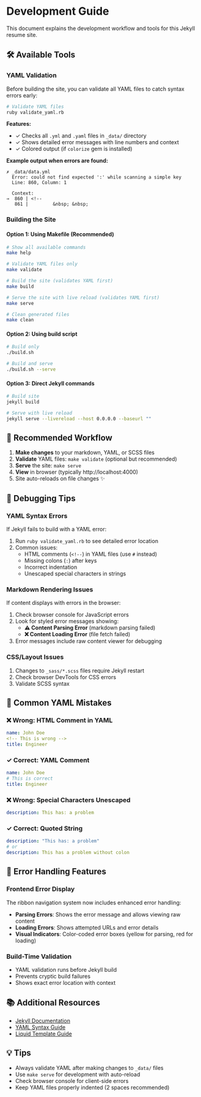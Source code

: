 # Development Guide

This document explains the development workflow and tools for this Jekyll resume site.

## 🛠️ Available Tools

### YAML Validation

Before building the site, you can validate all YAML files to catch syntax errors early:

```bash
# Validate YAML files
ruby validate_yaml.rb
```

**Features:**
- ✓ Checks all `.yml` and `.yaml` files in `_data/` directory
- ✓ Shows detailed error messages with line numbers and context
- ✓ Colored output (if `colorize` gem is installed)

**Example output when errors are found:**
```
✗ _data/data.yml
  Error: could not find expected ':' while scanning a simple key
  Line: 860, Column: 1

  Context:
→  860 | <!--
   861 |         &nbsp;‎ &nbsp;
```

### Building the Site

#### Option 1: Using Makefile (Recommended)

```bash
# Show all available commands
make help

# Validate YAML files only
make validate

# Build the site (validates YAML first)
make build

# Serve the site with live reload (validates YAML first)
make serve

# Clean generated files
make clean
```

#### Option 2: Using build script

```bash
# Build only
./build.sh

# Build and serve
./build.sh --serve
```

#### Option 3: Direct Jekyll commands

```bash
# Build site
jekyll build

# Serve with live reload
jekyll serve --livereload --host 0.0.0.0 --baseurl ""
```

## 🎯 Recommended Workflow

1. **Make changes** to your markdown, YAML, or SCSS files
2. **Validate** YAML files: `make validate` (optional but recommended)
3. **Serve** the site: `make serve`
4. **View** in browser (typically http://localhost:4000)
5. Site auto-reloads on file changes ✨

## 🐛 Debugging Tips

### YAML Syntax Errors

If Jekyll fails to build with a YAML error:

1. Run `ruby validate_yaml.rb` to see detailed error location
2. Common issues:
   - HTML comments (`<!--`) in YAML files (use `#` instead)
   - Missing colons (`:`) after keys
   - Incorrect indentation
   - Unescaped special characters in strings

### Markdown Rendering Issues

If content displays with errors in the browser:

1. Check browser console for JavaScript errors
2. Look for styled error messages showing:
   - **⚠️ Content Parsing Error** (markdown parsing failed)
   - **❌ Content Loading Error** (file fetch failed)
3. Error messages include raw content viewer for debugging

### CSS/Layout Issues

1. Changes to `_sass/*.scss` files require Jekyll restart
2. Check browser DevTools for CSS errors
3. Validate SCSS syntax

## 📝 Common YAML Mistakes

### ❌ Wrong: HTML Comment in YAML
```yaml
name: John Doe
<!-- This is wrong -->
title: Engineer
```

### ✓ Correct: YAML Comment
```yaml
name: John Doe
# This is correct
title: Engineer
```

### ❌ Wrong: Special Characters Unescaped
```yaml
description: This has: a problem
```

### ✓ Correct: Quoted String
```yaml
description: "This has: a problem"
# or
description: This has a problem without colon
```

## 🔧 Error Handling Features

### Frontend Error Display

The ribbon navigation system now includes enhanced error handling:

- **Parsing Errors**: Shows the error message and allows viewing raw content
- **Loading Errors**: Shows attempted URLs and error details
- **Visual Indicators**: Color-coded error boxes (yellow for parsing, red for loading)

### Build-Time Validation

- YAML validation runs before Jekyll build
- Prevents cryptic build failures
- Shows exact error location with context

## 📚 Additional Resources

- [Jekyll Documentation](https://jekyllrb.com/docs/)
- [YAML Syntax Guide](https://yaml.org/spec/1.2/spec.html)
- [Liquid Template Guide](https://shopify.github.io/liquid/)

## 💡 Tips

- Always validate YAML after making changes to `_data/` files
- Use `make serve` for development with auto-reload
- Check browser console for client-side errors
- Keep YAML files properly indented (2 spaces recommended)

